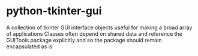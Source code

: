 # python-tkinter-gui
A collection of tkinter GUI interface objects useful for making a broad array of applications
Classes often depend on shared data and reference the GUITools package explicitly and so the package should remain encapsulated as is
